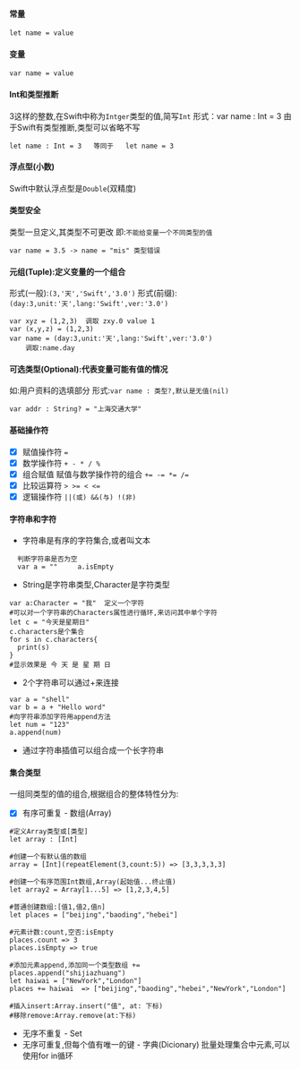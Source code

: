 #### 常量
```shell
let name = value
```
#### 变量
```shell
var name = value
```
#### Int和类型推断
3这样的整数,在Swift中称为`Intger`类型的值,简写`Int`
形式：var name : Int = 3 由于Swift有类型推断,类型可以省略不写
```shell
let name : Int = 3   等同于   let name = 3
```
#### 浮点型(小数)
Swift中默认浮点型是`Double`(双精度)

#### 类型安全
类型一旦定义,其类型不可更改 即:`不能给变量一个不同类型的值`
```shell
var name = 3.5 -> name = "mis" 类型错误
```

#### 元组(Tuple):定义变量的一个组合
形式(一般):`(3,'天','Swift','3.0')`
形式(前缀):`(day:3,unit:'天',lang:'Swift',ver:'3.0')`
```shell
var xyz = (1,2,3)  调取 zxy.0 value 1
var (x,y,z) = (1,2,3)
var name = (day:3,unit:'天',lang:'Swift',ver:'3.0')
    调取:name.day
```
#### 可选类型(Optional):代表变量可能有值的情况
如:用户资料的选填部分
形式:`var name : 类型?,默认是无值(nil)`
```shell
var addr : String? = "上海交通大学"
```
#### 基础操作符
 - [x] 赋值操作符 `=`
 - [x] 数学操作符 `+ - * / %`
 - [x] 组合赋值 赋值与数学操作符的组合 `+= -= *= /=`
 - [x] 比较运算符 `> >= < <=`
 - [x] 逻辑操作符 `||(或) &&(与) !(非)`

 #### 字符串和字符
  - 字符串是有序的字符集合,或者叫文本
```shell
  判断字符串是否为空
  var a = ""     a.isEmpty
```
  - String是字符串类型,Character是字符类型
```shell
var a:Character = "我"  定义一个字符
#可以对一个字符串的Characters属性进行循环,来访问其中单个字符
let c = "今天是星期日"
c.characters是个集合
for s in c.characters{
  print(s)
}
#显示效果是 今 天 是 星 期 日
```
  - 2个字符串可以通过+来连接
```shell
var a = "shell"
var b = a + "Hello word"
#向字符串添加字符用append方法
let num = "123"
a.append(num)
```
  - 通过字符串插值可以组合成一个长字符串

#### 集合类型
一组同类型的值的组合,根据组合的整体特性分为:
 - [x] 有序可重复 - 数组(Array)
```shell
#定义Array类型或[类型]
let array : [Int]

#创建一个有默认值的数组
array = [Int](repeatElement(3,count:5)) => [3,3,3,3,3]

#创建一个有序范围Int数组,Array(起始值...终止值)
let array2 = Array[1...5] => [1,2,3,4,5]

#普通创建数组:[值1,值2,值n]
let places = ["beijing","baoding","hebei"]

#元素计数:count,空否:isEmpty
places.count => 3
places.isEmpty => true

#添加元素append,添加同一个类型数组 +=
places.append("shijiazhuang")
let haiwai = ["NewYork","London"]
places += haiwai  => ["beijing","baoding","hebei","NewYork","London"]

#插入insert:Array.insert("值", at: 下标)
#移除remove:Array.remove(at:下标)

```
 - 无序不重复 - Set
 - 无序可重复,但每个值有唯一的键 - 字典(Dicionary)
批量处理集合中元素,可以使用for in循环
